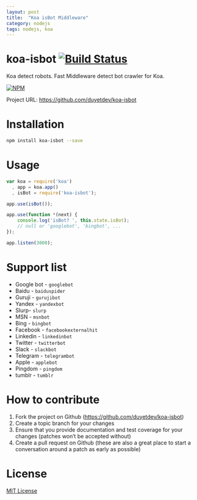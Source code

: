 ```yaml
---
layout: post
title:  "Koa isBot Middleware"
category: nodejs
tags: nodejs, koa
---
```


# koa-isbot [![Build Status](https://travis-ci.org/duyetdev/koa-isbot.svg?branch=master)](https://travis-ci.org/duyetdev/koa-isbot)

Koa detect robots. Fast Middleware detect bot crawler for Koa.

[![NPM](https://nodei.co/npm/koa-isbot.png?downloads=true&downloadRank=true&stars=true)](https://nodei.co/npm/koa-isbot/)

Project URL: https://github.com/duyetdev/koa-isbot

# Installation

```sh
npm install koa-isbot --save 
```

# Usage

```js
var koa = require('koa')
  , app = koa.app()
  , isBot = require('koa-isbot');

app.use(isBot());

app.use(function *(next) {
    console.log('isBot? ', this.state.isBot); 
    // null or 'googlebot', 'bingbot', ...
});

app.listen(3000);
```

# Support list 

* Google bot - `googlebot`
* Baidu - `baiduspider`
* Guruji - `gurujibot`
* Yandex - `yandexbot`
* Slurp- `slurp`
* MSN - `msnbot`
* Bing - `bingbot`
* Facebook - `facebookexternalhit`
* Linkedin - `linkedinbot`
* Twitter - `twitterbot`
* Slack - `slackbot`
* Telegram - `telegrambot`
* Apple - `applebot`
* Pingdom - `pingdom`
* tumblr - `tumblr `

# How to contribute

1. Fork the project on Github (https://github.com/duyetdev/koa-isbot)
2. Create a topic branch for your changes
3. Ensure that you provide documentation and test coverage for your changes (patches won’t be accepted without)
4. Create a pull request on Github (these are also a great place to start a conversation around a patch as early as possible)

# License

[MIT License](https://raw.githubusercontent.com/duyetdev/koa-isbot/master/LICENSE)
